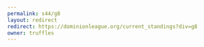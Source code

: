 ```yaml
---
permalink: s44/g8
layout: redirect
redirect: https://dominionleague.org/current_standings?div=g8
owner: truffles
---
```

